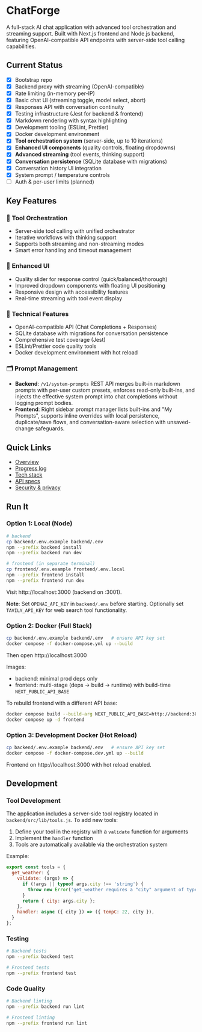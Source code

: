 # ChatForge

A full-stack AI chat application with advanced tool orchestration and streaming support. Built with Next.js frontend and Node.js backend, featuring OpenAI-compatible API endpoints with server-side tool calling capabilities.

## Current Status
- [x] Bootstrap repo
- [x] Backend proxy with streaming (OpenAI-compatible)
- [x] Rate limiting (in-memory per-IP)
- [x] Basic chat UI (streaming toggle, model select, abort)
- [x] Responses API with conversation continuity
- [x] Testing infrastructure (Jest for backend & frontend)
- [x] Markdown rendering with syntax highlighting
- [x] Development tooling (ESLint, Prettier)
- [x] Docker development environment
- [x] **Tool orchestration system** (server-side, up to 10 iterations)
- [x] **Enhanced UI components** (quality controls, floating dropdowns)
- [x] **Advanced streaming** (tool events, thinking support)
- [x] **Conversation persistence** (SQLite database with migrations)
- [x] Conversation history UI integration
- [x] System prompt / temperature controls
- [ ] Auth & per-user limits (planned)

## Key Features

### 🤖 **Tool Orchestration**
- Server-side tool calling with unified orchestrator
- Iterative workflows with thinking support
- Supports both streaming and non-streaming modes
- Smart error handling and timeout management

### 🎨 **Enhanced UI**
- Quality slider for response control (quick/balanced/thorough)
- Improved dropdown components with floating UI positioning
- Responsive design with accessibility features
- Real-time streaming with tool event display

### 🔧 **Technical Features**
- OpenAI-compatible API (Chat Completions + Responses)
- SQLite database with migrations for conversation persistence
- Comprehensive test coverage (Jest)
- ESLint/Prettier code quality tools
- Docker development environment with hot reload

### 🗂️ **Prompt Management**
- **Backend**: `/v1/system-prompts` REST API merges built-in markdown prompts with per-user custom presets, enforces read-only built-ins, and injects the effective system prompt into chat completions without logging prompt bodies.
- **Frontend**: Right sidebar prompt manager lists built-ins and "My Prompts", supports inline overrides with local persistence, duplicate/save flows, and conversation-aware selection with unsaved-change safeguards.

## Quick Links
- [Overview](docs/OVERVIEW.md)
- [Progress log](docs/PROGRESS.md)
- [Tech stack](docs/TECH-STACK.md)
- [API specs](docs/API-SPECS.md)
- [Security & privacy](docs/SECURITY.md)

## Run It
### Option 1: Local (Node)
```bash
# backend
cp backend/.env.example backend/.env
npm --prefix backend install
npm --prefix backend run dev

# frontend (in separate terminal)
cp frontend/.env.example frontend/.env.local
npm --prefix frontend install
npm --prefix frontend run dev
```
Visit http://localhost:3000 (backend on :3001).

**Note**: Set `OPENAI_API_KEY` in `backend/.env` before starting. Optionally set `TAVILY_API_KEY` for web search tool functionality.

### Option 2: Docker (Full Stack)
```bash
cp backend/.env.example backend/.env   # ensure API key set
docker compose -f docker-compose.yml up --build
```
Then open http://localhost:3000

Images:
- backend: minimal prod deps only
- frontend: multi-stage (deps → build → runtime) with build-time `NEXT_PUBLIC_API_BASE`

To rebuild frontend with a different API base:
```bash
docker compose build --build-arg NEXT_PUBLIC_API_BASE=http://backend:3001 frontend
docker compose up -d frontend
```

### Option 3: Development Docker (Hot Reload)
```bash
cp backend/.env.example backend/.env   # ensure API key set
docker compose -f docker-compose.dev.yml up --build
```
Frontend on http://localhost:3000 with hot reload enabled.

## Development

### Tool Development
The application includes a server-side tool registry located in `backend/src/lib/tools.js`. To add new tools:

1. Define your tool in the registry with a `validate` function for arguments
2. Implement the `handler` function
3. Tools are automatically available via the orchestration system

Example:
```javascript
export const tools = {
  get_weather: {
    validate: (args) => {
      if (!args || typeof args.city !== 'string') {
        throw new Error('get_weather requires a "city" argument of type string');
      }
      return { city: args.city };
    },
    handler: async ({ city }) => ({ tempC: 22, city }),
  }
};
```

### Testing
```bash
# Backend tests
npm --prefix backend test

# Frontend tests
npm --prefix frontend test
```

### Code Quality
```bash
# Backend linting
npm --prefix backend run lint

# Frontend linting
npm --prefix frontend run lint
```
